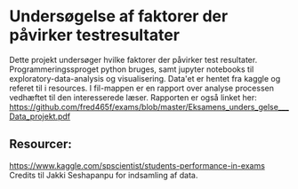# Undersøgelse af faktorer der påvirker testresultater
Dette projekt undersøger hvilke faktorer der påvirker test resultater. Programmeringssproget python bruges,
samt jupyter notebooks til exploratory-data-analysis og visualisering. Data'et er hentet fra kaggle og referet til
i resources. I fil-mappen er en rapport over analyse processen vedhæftet til den interesserede læser. Rapporten er
også linket her: https://github.com/fred465f/exams/blob/master/Eksamens_unders_gelse___Data_projekt.pdf

## Resourcer:
https://www.kaggle.com/spscientist/students-performance-in-exams
Credits til Jakki Seshapanpu for indsamling af data.
